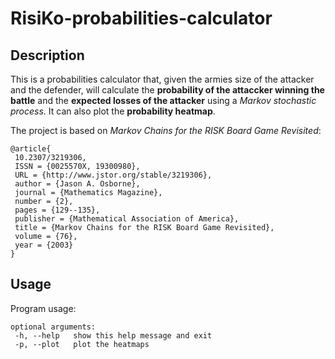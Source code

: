 # RisiKo-probabilities-calculator

## Description

This is a probabilities calculator that, given the armies size of the attacker and the defender, will calculate the **probability of the attaccker winning the battle** and the **expected losses of the attacker** using a _Markov stochastic process_. It can also plot the **probability heatmap**.

The project is based on *Markov Chains for the RISK Board Game Revisited*:
 ```
@article{
  10.2307/3219306,
  ISSN = {0025570X, 19300980},
  URL = {http://www.jstor.org/stable/3219306},
  author = {Jason A. Osborne},
  journal = {Mathematics Magazine},
  number = {2},
  pages = {129--135},
  publisher = {Mathematical Association of America},
  title = {Markov Chains for the RISK Board Game Revisited},
  volume = {76},
  year = {2003}
}
 ``` 
 
## Usage
 
Program usage:
```
optional arguments:
 -h, --help   show this help message and exit
 -p, --plot   plot the heatmaps
 ```

